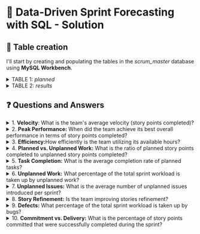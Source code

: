 # 📌 Data-Driven Sprint Forecasting with SQL - Solution

## 📝 Table creation

I'll start by creating and populating the tables in the _scrum_master_ database using **MySQL Workbench**.

<details>
  <summary>TABLE 1: <i>planned</i></summary>
  
````sql
CREATE TABLE scrum_master.planned (
  sprint_id INT NOT NULL,
  team_hours INT NOT NULL,
  planned_issues INT NOT NULL,
  planned_sp INT NOT NULL,
  PRIMARY KEY (sprint_id)
);

INSERT INTO scrum_master.planned (
  sprint_id,
  team_hours,
  planned_issues,
  planned_sp
  )
VALUES
  (41, 535, 16, 104),
  (42, 513, 16, 108),
  (43, 374, 12, 80),
  (44, 411, 14, 89),
  (45, 397, 14, 95),
  (46, 437, 16, 98),
  (47, 435, 17, 112),
  (48, 334, 14, 82),
  (49, 453, 19, 105),
  (50, 527, 23, 123),
  (51, 343, 16, 98),
  (52, 399, 19, 120),
  (53, 402, 20, 115),
  (54, 314, 16, 83),
  (55, 520, 21, 107),
  (56, 535, 23, 102),
  (57, 378, 19, 79),
  (58, 311, 14, 77),
  (59, 549, 21, 103),
  (60, 522, 21, 113),
  (61, 515, 26, 136),
  (62, 449, 19, 84),
  (63, 509, 18, 65),
  (64, 394, 13, 57),
  (65, 431, 17, 67),
  (66, 364, 11, 61);
````

</details>

<details>
  <summary>TABLE 2: <i>results</i></summary>
  
````sql
 CREATE TABLE scrum_master.results (
  sprint_id INT NOT NULL,
  planned_issues_done INT NOT NULL,
  unplanned_issues_done INT NOT NULL,
  bugs_issues INT NOT NULL,
  planned_sp_done INT NOT NULL,
  unplanned_sp_done INT NOT NULL,
  bugs_sp INT NOT NULL,
  PRIMARY KEY (sprint_id)
);

INSERT INTO scrum_master.results (
  sprint_id,
  planned_issues_done,
  unplanned_issues_done,
  bugs_issues,
  planned_sp_done,
  unplanned_sp_done,
  bugs_sp
  )
VALUES
  (41, 10, 7, 0, 63, 28, 0),
  (42, 11, 6, 1, 64, 25, 3),
  (43, 11, 6, 2, 45, 22, 5),
  (44, 11, 8, 1, 48, 27, 2),
  (45, 12, 5, 3, 59, 15, 6),
  (46, 8, 4, 1, 65, 19, 8),
  (47, 12, 4, 2, 71, 14, 3),
  (48, 13, 6, 4, 58, 9, 12),
  (49, 8, 8, 5, 75, 17, 12),
  (50, 16, 4, 5, 81, 29, 15),
  (51, 10, 5, 3, 48, 25, 14),
  (52, 16, 2, 2, 80, 6, 6),
  (53, 17, 3, 4, 76, 13, 8),
  (54, 14, 4, 6, 59, 12, 8),
  (55, 18, 3, 4, 102, 17, 12),
  (56, 20, 4, 1, 96, 23, 5),
  (57, 16, 2, 4, 78, 23, 12),
  (58, 9, 2, 1, 64, 28, 3),
  (59, 15, 7, 5, 95, 23, 10),
  (60, 12, 4, 2, 78, 21, 8),
  (61, 21, 5, 3, 115, 22, 7),
  (62, 10, 3, 2, 54, 9, 5),
  (63, 6, 4, 1, 58, 14, 3),
  (64, 12, 3, 1, 52, 9, 6),
  (65, 8, 2, 3, 57, 6, 5),
  (66, 5, 2, 2, 57, 4, 6);
````
</details>

## ❓ Questions and Answers

<details>
  <summary>1. <b>Velocity</b>: What is the team's average velocity (story points completed)?</summary>
<br>

- Taking in account all the springs:

````sql
SELECT 
    COUNT(sprint_id) AS "Total Sprints", ROUND(AVG(planned_sp_done + unplanned_sp_done)) AS "Average SP Done"
FROM
    results;
````

![image](https://github.com/user-attachments/assets/303c9d2b-484c-4c35-9c74-3e48362b8a1d)

There are 26 sprints in total, and **the overall average story points done are 87**. 

- Considering only the last 5 sprints:

````sql
SELECT 
    ROUND(AVG(planned_sp_done + unplanned_sp_done)) AS 'Average SP Done'
FROM
    results
WHERE
    sprint_id >= (SELECT 
            MAX(sprint_id) - 4
        FROM
            results);
````
![image](https://github.com/user-attachments/assets/a51946b2-4048-42e8-ac98-9e662940f6da)

In this case, **the average story points done are 64**.

***

</details>
<details>
  <summary>2. <b>Peak Performance:</b> When did the team achieve its best overall performance in terms of story points completed?</summary>

````sql
SELECT 
    sprint_id AS Sprint,
    (planned_sp_done + unplanned_sp_done) AS Total_SP
FROM
    results
ORDER BY Total_SP DESC
LIMIT 1;
````
![image](https://github.com/user-attachments/assets/425fe96b-e07c-48de-a49e-e214994a2616)

The team achieved its best overall performance in **sprint 61 with 137 story points**.

***
</details>
<details>
  <summary>3. <b>Efficiency:</b>How efficiently is the team utilizing its available hours?</summary>
<br>
To ask this question, we are going to 

</details>
<details>
  <summary>4. <b>Planned vs. Unplanned Work:</b> What is the ratio of planned story points completed to unplanned story points completed?</summary>
<br>
To ask this question, we are going to 

</details>
<details>
  <summary>5. <b>Task Completion:</b> What is the average completion rate of planned tasks?</summary>
<br>
To ask this question, we are going to 
<br>
</details>
<details>
  <summary>6. <b>Unplanned Work:</b> What percentage of the total sprint workload is taken up by unplanned work?</summary>
<br>
To ask this question, we are going to 
<br>
</details>
<details>
  <summary>7. <b>Unplanned Issues:</b> What is the average number of unplanned issues introduced per sprint?</summary>
<br>
To ask this question, we are going to 
<br>
</details>
<details>
  <summary>8. <b>Story Refinement:</b> Is the team improving stories refinement?</summary>
<br>
To ask this question, we are going to 
<br>
</details>
<details>
  <summary>9. <b>Defects:</b> What percentage of the total sprint workload is taken up by bugs?</summary>
<br>
To ask this question, we are going to 
<br>
</details>
<details>
  <summary>10. <b>Commitment vs. Delivery:</b> What is the percentage of story points committed that were successfully completed during the sprint?</summary>
<br>
To ask this question, we are going to 
<br>
</details>
